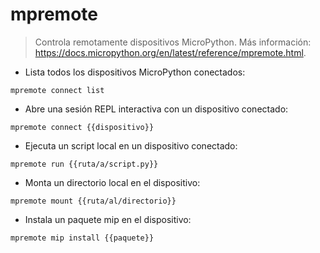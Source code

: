 # mpremote

> Controla remotamente dispositivos MicroPython.
> Más información: <https://docs.micropython.org/en/latest/reference/mpremote.html>.

- Lista todos los dispositivos MicroPython conectados:

`mpremote connect list`

- Abre una sesión REPL interactiva con un dispositivo conectado:

`mpremote connect {{dispositivo}}`

- Ejecuta un script local en un dispositivo conectado:

`mpremote run {{ruta/a/script.py}}`

- Monta un directorio local en el dispositivo:

`mpremote mount {{ruta/al/directorio}}`

- Instala un paquete mip en el dispositivo:

`mpremote mip install {{paquete}}`
